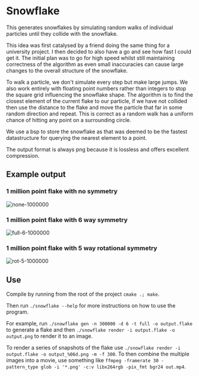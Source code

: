 # Snowflake
This generates snowflakes by simulating random walks of individual particles until they collide with the snowflake.

This idea was first catalysed by a friend doing the same thing for a university project. I then decided to also have a go and see how fast I could get it. The initial plan was to go for high speed whilst still maintaining correctness of the algorithm as even small inaccuracies can cause large changes to the overall structure of the snowflake.

To walk a particle, we don't simulate every step but make large jumps. We also work entirely with floating point numbers rather than integers to stop the square grid influencing the snowflake shape. The algorithm is to find the closest element of the current flake to our particle, if we have not collided then use the distance to the flake and move the particle that far in some random direction and repeat. This is correct as a random walk has a uniform chance of hitting any point on a surrounding circle.

We use a bsp to store the snowflake as that was deemed to be the fastest datastructure for querying the nearest element to a point.

The output format is always png because it is lossless and offers excellent compression.

## Example output

### 1 million point flake with no symmetry
![none-1000000](https://user-images.githubusercontent.com/3749000/135746809-e0fd9308-9dd6-4f6c-ba83-4e909857a7c5.png)

### 1 million point flake with 6 way symmetry
![full-6-1000000](https://user-images.githubusercontent.com/3749000/135746792-6d4a7b1e-f785-4877-9cd7-061f1c798802.png)

### 1 million point flake with 5 way rotational symmetry
![rot-5-1000000](https://user-images.githubusercontent.com/3749000/135746815-49fa89d4-60d2-429f-bfa7-b62798a85c8c.png)

## Use

Compile by running from the root of the project `cmake .; make`.

Then run `./snowflake --help` for more instructions on how to use the program.

For example, run `./snowflake gen -n 300000 -d 6 -t full -o output.flake` to generate a flake and then `./snowflake render -i output.flake -o output.png` to render it to an image.

To render a series of snapshots of the flake use `./snowflake render -i output.flake -o output_%06d.png -m -f 300`. To then combine the multiple images into a movie, use something like `ffmpeg -framerate 30 -pattern_type glob -i '*.png' -c:v libx264rgb -pix_fmt bgr24 out.mp4`.
